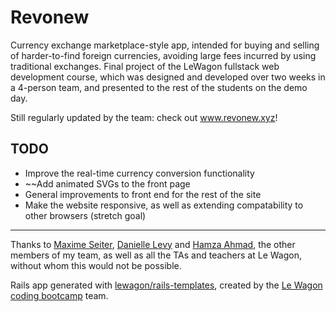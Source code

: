 # Revonew 

Currency exchange marketplace-style app, intended for buying and selling of harder-to-find foreign currencies, avoiding large fees incurred by using traditional exchanges. Final project of the LeWagon fullstack web development course, which was designed and developed over two weeks in a 4-person team, and presented to the rest of the students on the demo day.

Still regularly updated by the team: check out www.revonew.xyz!

## TODO
* Improve the real-time currency conversion functionality
* ~~Add animated SVGs to the front page
* General improvements to front end for the rest of the site
* Make the website responsive, as well as extending compatability to other browsers (stretch goal)

---

Thanks to [Maxime Seiter](https://github.com/maxycle), [Danielle Levy](https://github.com/dani-levyy) and [Hamza Ahmad](https://github.com/hamzurr), the other members of my team, as well as all the TAs and teachers at Le Wagon, without whom this would not be possible.

Rails app generated with [lewagon/rails-templates](https://github.com/lewagon/rails-templates), created by the [Le Wagon coding bootcamp](https://www.lewagon.com) team.
